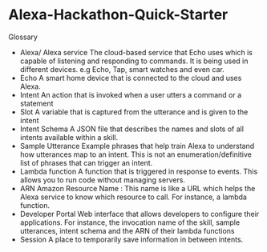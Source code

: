 # Alexa-Hackathon-Quick-Starter

Glossary
- Alexa/ Alexa service The cloud-based service that Echo uses which is capable of listening and responding to commands. It is being used in different devices. e.g Echo, Tap, smart watches and  even car.
- Echo A smart home device that is connected to the cloud and uses Alexa.
- Intent An action that is invoked when a user utters a command or a statement
- Slot A variable that is captured from the utterance and is given to the intent
- Intent Schema A JSON file that describes the names and slots of all intents available within a skill.
- Sample Utterance Example phrases that help train Alexa to understand how utterances map to an intent. This is not an enumeration/definitive list of phrases that can trigger an intent.
- Lambda function A function that is triggered in response to events. This allows you to run code without managing servers.
- ARN Amazon Resource Name : This name is like a URL which helps the Alexa service to know which resource to call. For instance, a lambda function.
- Developer Portal Web interface that allows developers to configure their applications. For instance, the invocation name of the skill, sample utterances, intent schema and the ARN of their lambda functions
- Session A place to temporarily save information in between intents.
